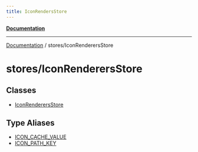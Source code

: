 ```yaml
---
title: IconRendersStore
---
```


[**Documentation**](../../index.md)

***

[Documentation](../../index.md) / stores/IconRenderersStore

# stores/IconRenderersStore

## Classes

- [IconRenderersStore](classes/IconRenderersStore.md)

## Type Aliases

- [ICON\_CACHE\_VALUE](type-aliases/ICON_CACHE_VALUE.md)
- [ICON\_PATH\_KEY](type-aliases/ICON_PATH_KEY.md)
